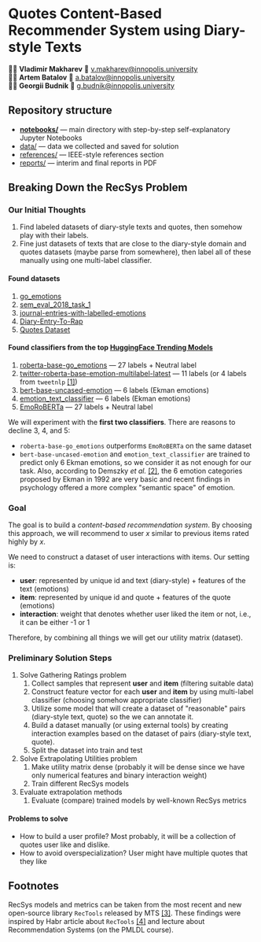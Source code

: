 # Quotes Content-Based Recommender System using Diary-style Texts

🧑‍💻 **Vladimir Makharev** 📧 v.makharev@innopolis.university<br>
🧑‍💻 **Artem Batalov** 📧 a.batalov@innopolis.university<br>
🧑‍💻 **Georgii Budnik** 📧 g.budnik@innopolis.university

## Repository structure

- [**notebooks/**](./notebooks) — main directory with step-by-step self-explanatory Jupyter Notebooks
- [data/](./data) — data we collected and saved for solution
- [references/](./references) — IEEE-style references section
- [reports/](./reports) — interim and final reports in PDF 

## Breaking Down the RecSys Problem

### Our Initial Thoughts

1. Find labeled datasets of diary-style texts and quotes, then somehow play with their labels.
2. Fine just datasets of texts that are close to the diary-style domain and quotes datasets (maybe parse from somewhere), then label all of these manually using one multi-label classifier.

#### Found datasets

1. [go_emotions](https://huggingface.co/datasets/go_emotions)
2. [sem_eval_2018_task_1](https://huggingface.co/datasets/sem_eval_2018_task_1)
3. [journal-entries-with-labelled-emotions](https://www.kaggle.com/datasets/madhavmalhotra/journal-entries-with-labelled-emotions)
4. [Diary-Entry-To-Rap](https://huggingface.co/datasets/chaudha7/Diary-Entry-To-Rap)
5. [Quotes Dataset](https://www.kaggle.com/datasets/hiteshsuthar101/quotes-dataset) 

#### Found classifiers from the top [HuggingFace Trending Models](https://huggingface.co/models?sort=trending&search=emotion)

1. [roberta-base-go_emotions](https://huggingface.co/SamLowe/roberta-base-go_emotions) — 27 labels + Neutral label
2. [twitter-roberta-base-emotion-multilabel-latest](https://huggingface.co/cardiffnlp/twitter-roberta-base-emotion-multilabel-latest) — 11 labels (or 4 labels from `tweetnlp` [[1]]())
3. [bert-base-uncased-emotion](https://huggingface.co/bhadresh-savani/bert-base-uncased-emotion) — 6 labels (Ekman emotions)
4. [emotion_text_classifier](https://huggingface.co/michellejieli/emotion_text_classifier) — 6 labels (Ekman emotions)
5. [EmoRoBERTa](https://huggingface.co/arpanghoshal/EmoRoBERTa) — 27 labels + Neutral label


We will experiment with the **first two classifiers**. There are reasons to decline 3, 4, and 5:
- `roberta-base-go_emotions` outperforms `EmoRoBERTa` on the same dataset
-  `bert-base-uncased-emotion` and `emotion_text_classifier` are trained to predict only 6 Ekman emotions, so we consider it as not enough for our task. Also, according to Demszky *et al.* [[2]](https://arxiv.org/pdf/2005.00547.pdf), the 6 emotion categories proposed by Ekman in 1992 are very basic and recent findings in psychology offered a more complex "semantic space" of emotion.

### Goal

The goal is to build a *content-based recommendation system*. By choosing this approach, we will recommend to user $x$ similar to previous items rated highly by $x$.

We need to construct a dataset of user interactions with items. Our setting is:
- **user**: represented by unique id and text (diary-style) + features of the text (emotions)
- **item**: represented by unique id and quote + features of the quote (emotions)
- **interaction**: weight that denotes whether user liked the item or not, i.e., it can be either -1 or 1

Therefore, by combining all things we will get our utility matrix (dataset).

### Preliminary Solution Steps

1. Solve Gathering Ratings problem
    1. Collect samples that represent **user** and **item** (filtering suitable data)
    2. Construct feature vector for each **user** and **item** by using multi-label classifier (choosing somehow appropriate classifier)
    3. Utilize some model that will create a dataset of "reasonable" pairs (diary-style text, quote) so the we can annotate it.
    4. Build a dataset manually (or using external tools) by creating interaction examples based on the dataset of pairs (diary-style text, quote).
    5. Split the dataset into train and test
2. Solve Extrapolating Utilities problem
    1. Make utility matrix dense (probably it will be dense since we have only numerical features and binary interaction weight)
    2. Train different RecSys models
3. Evaluate extrapolation methods
    1. Evaluate (compare) trained models by well-known RecSys metrics

#### Problems to solve

- How to build a user profile? Most probably, it will be a collection of quotes user like and dislike.
- How to avoid overspecialization? User might have multiple quotes that they like

## Footnotes

RecSys models and metrics can be taken from the most recent and new open-source library `RecTools` released by MTS [[3]](https://github.com/MobileTeleSystems/RecTools). These findings were inspired by Habr article about `RecTools` [[4]](https://habr.com/ru/articles/773126/) and lecture about Recommendation Systems (on the PMLDL course).